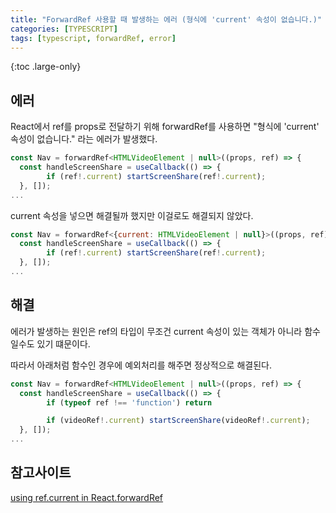 ```yaml
---
title: "ForwardRef 사용할 때 발생하는 에러 (형식에 'current' 속성이 없습니다.)"
categories: [TYPESCRIPT]
tags: [typescript, forwardRef, error]
---
```


{:toc .large-only}

## 에러

React에서 ref를 props로 전달하기 위해 forwardRef를 사용하면 "형식에 'current' 속성이 없습니다." 라는 에러가 발생했다.

```js
const Nav = forwardRef<HTMLVideoElement | null>((props, ref) => {
  const handleScreenShare = useCallback(() => {
        if (ref!.current) startScreenShare(ref!.current);
  }, []);
...
```

current 속성을 넣으면 해결될까 했지만 이걸로도 해결되지 않았다.

```js
const Nav = forwardRef<{current: HTMLVideoElement | null}>((props, ref) => {
  const handleScreenShare = useCallback(() => {
        if (ref!.current) startScreenShare(ref!.current);
  }, []);
...
```

## 해결

에러가 발생하는 원인은 ref의 타입이 무조건 current 속성이 있는 객체가 아니라 함수일수도 있기 떄문이다.

따라서 아래처럼 함수인 경우에 예외처리를 해주면 정상적으로 해결된다.

```js
const Nav = forwardRef<HTMLVideoElement | null>((props, ref) => {
  const handleScreenShare = useCallback(() => {
        if (typeof ref !== 'function') return

        if (videoRef!.current) startScreenShare(videoRef!.current);
  }, []);
...
```

## 참고사이트

[using ref.current in React.forwardRef](https://stackoverflow.com/a/62238917)
